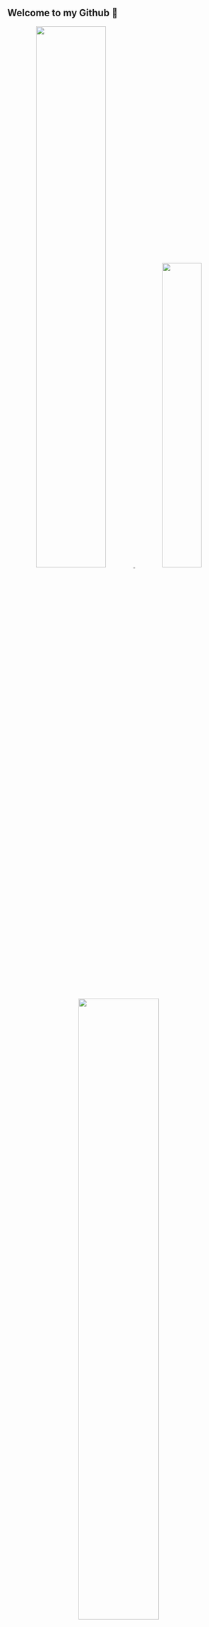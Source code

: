 ## Welcome to my Github 👋

<!--
**bellkjtt/bellkjtt** is a ✨ _special_ ✨ repository because its `README.md` (this file) appears on your GitHub profile.

Here are some ideas to get you started:

- 🔭 I’m currently working on ...
- 🌱 I’m currently learning ...
- 👯 I’m looking to collaborate on ...
- 🤔 I’m looking for help with ...
- 💬 Ask me about ...
- 📫 How to reach me: ...
- 😄 Pronouns: ...
- ⚡ Fun fact: ...
-->

<!-- 이미지를 한 줄에 나란히 배치하고, 각 이미지에 링크를 추가 -->
<p align="center">
   <a href="https://github.com/anuraghazra/github-readme-stats">
    <img src="https://github-readme-stats.vercel.app/api?username=bellkjtt&locale=kr&count_private=true&show_icons=true&theme=transparent" width="56%" />
  </a>
  <a href="https://github.com/anuraghazra/github-readme-stats">
    <img src="https://github-readme-stats.vercel.app/api/top-langs/?username=bellkjtt&langs_count=6&layout=compact" width="42%" />
  </a>
</p>
<p align="center"> 
  <a href="https://github.com/bellkjtt/100_AI_Paper_Study_">
    <img src="https://github-readme-stats.vercel.app/api/pin/?username=bellkjtt&repo=100_AI_Paper_Study_" width="60%" />
  </a>
</p>

